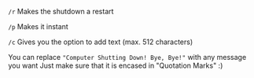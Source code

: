 `/r` Makes the shutdown a restart

`/p` Makes it instant

`/c` Gives you the option to add text (max. 512 characters)

You can replace `"Computer Shutting Down! Bye, Bye!"` with any message you want
Just make sure that it is encased in "Quotation Marks" :)
